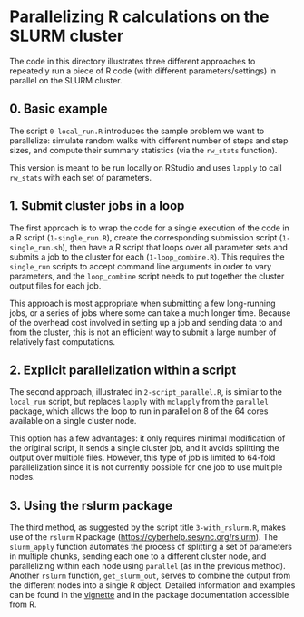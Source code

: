 # Parallelizing R calculations on the SLURM cluster

The code in this directory illustrates three different approaches to repeatedly
run a piece of R code (with different parameters/settings) in parallel on the
SLURM cluster. 

## 0. Basic example

The script `0-local_run.R` introduces the sample problem we want to parallelize:
simulate random walks with different number of steps and step sizes, and compute
their summary statistics (via the `rw_stats` function). 

This version is meant to be run locally on RStudio and uses `lapply` to call
`rw_stats` with each set of parameters. 


## 1. Submit cluster jobs in a loop

The first approach is to wrap the code for a single execution of the code in 
a R script (`1-single_run.R`), create the corresponding submission script
(`1-single_run.sh`), then have a R script that loops over all parameter sets
and submits a job to the cluster for each (`1-loop_combine.R`). This requires
the `single_run` scripts to accept command line arguments in order to vary
parameters, and the `loop_combine` script needs to put together the cluster
output files for each job.

This approach is most appropriate when submitting a few long-running jobs, or 
a series of jobs where some can take a much longer time. Because of the overhead
cost involved in setting up a job and sending data to and from the cluster, this
is not an efficient way to submit a large number of relatively fast computations.


## 2. Explicit parallelization within a script

The second approach, illustrated in `2-script_parallel.R`, is similar to the
`local_run` script, but replaces `lapply` with `mclapply` from the `parallel` 
package, which allows the loop to run in parallel on 8 of the 64 cores available on
a single cluster node. 

This option has a few advantages: it only requires minimal modification of the 
original script, it sends a single cluster job, and it avoids splitting the 
output over multiple files. However, this type of job is limited to 64-fold parallelization
since it is not currently possible for one job to use multiple nodes.


## 3. Using the rslurm package

The third method, as suggested by the script title `3-with_rslurm.R`, makes use
of the `rslurm` R package (https://cyberhelp.sesync.org/rslurm). 
The `slurm_apply` function automates the process of splitting a set of parameters 
in multiple chunks, sending each one to a different cluster node, and parallelizing within
each node using `parallel` (as in the previous method). Another `rslurm` function,
`get_slurm_out`, serves to combine the output from the different nodes into a
single R object. Detailed information and examples can be found in the 
[vignette](http://cyberhelp.sesync.org/rslurm/articles/rslurm.html) 
and in the package documentation accessible from R.
